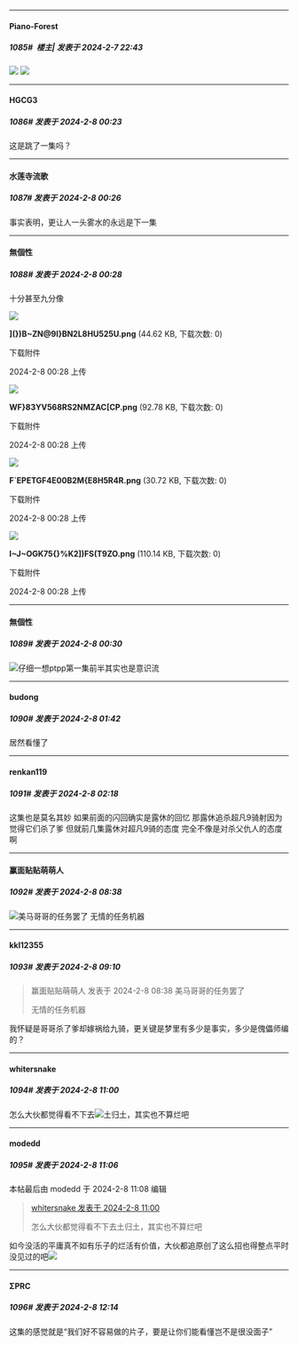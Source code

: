 
*****

####  Piano-Forest  
##### 1085#         楼主| 发表于 2024-2-7 22:43

<img src="https://p.sda1.dev/15/48b73fc9c2ea161cf51484b7e42089ab/20240207_224243.jpg" referrerpolicy="no-referrer">
<img src="https://p.sda1.dev/15/377713b113632eee636f98fa6e8ba1b2/1707304943520.jpg" referrerpolicy="no-referrer">


*****

####  HGCG3  
##### 1086#       发表于 2024-2-8 00:23

这是跳了一集吗？


*****

####  水莲寺流歌  
##### 1087#       发表于 2024-2-8 00:26

事实表明，更让人一头雾水的永远是下一集

*****

####  無個性  
##### 1088#       发表于 2024-2-8 00:28

十分甚至九分像

<img src="https://img.saraba1st.com/forum/202402/08/002826b0290kgkiw6mfk6f.png" referrerpolicy="no-referrer">

<strong>](})B~ZN@9I}BN2L8HU525U.png</strong> (44.62 KB, 下载次数: 0)

下载附件

2024-2-8 00:28 上传

<img src="https://img.saraba1st.com/forum/202402/08/002830nzfuzfpqjt5v2fug.png" referrerpolicy="no-referrer">

<strong>WF}83YV568RS2NMZAC[CP.png</strong> (92.78 KB, 下载次数: 0)

下载附件

2024-2-8 00:28 上传

<img src="https://img.saraba1st.com/forum/202402/08/002841ovxjbbkwmvjhwsbh.png" referrerpolicy="no-referrer">

<strong>F`EPETGF4E00B2M{E8H5R4R.png</strong> (30.72 KB, 下载次数: 0)

下载附件

2024-2-8 00:28 上传

<img src="https://img.saraba1st.com/forum/202402/08/002847zac1lx8o8ra684lx.png" referrerpolicy="no-referrer">

<strong>I~J~OGK75{}%K2])FS(T9ZO.png</strong> (110.14 KB, 下载次数: 0)

下载附件

2024-2-8 00:28 上传

*****

####  無個性  
##### 1089#       发表于 2024-2-8 00:30

<img src="https://static.saraba1st.com/image/smiley/face2017/067.png" referrerpolicy="no-referrer">仔细一想ptpp第一集前半其实也是意识流


*****

####  budong  
##### 1090#       发表于 2024-2-8 01:42

居然看懂了


*****

####  renkan119  
##### 1091#       发表于 2024-2-8 02:18

这集也是莫名其妙 如果前面的闪回确实是露休的回忆 那露休追杀超凡9骑射因为觉得它们杀了爹 但就前几集露休对超凡9骑的态度 完全不像是对杀父仇人的态度啊


*****

####  赢面贴贴萌萌人  
##### 1092#       发表于 2024-2-8 08:38

<img src="https://static.saraba1st.com/image/smiley/face2017/076.png" referrerpolicy="no-referrer">美马哥哥的任务罢了
无情的任务机器


*****

####  kkl12355  
##### 1093#       发表于 2024-2-8 09:10

<blockquote>赢面贴贴萌萌人 发表于 2024-2-8 08:38
美马哥哥的任务罢了

无情的任务机器</blockquote>
我怀疑是哥哥杀了爹却嫁祸给九骑，更关键是梦里有多少是事实，多少是傀儡师编的？


*****

####  whitersnake  
##### 1094#       发表于 2024-2-8 11:00

怎么大伙都觉得看不下去<img src="https://static.saraba1st.com/image/smiley/face2017/008.png" referrerpolicy="no-referrer">土归土，其实也不算烂吧


*****

####  modedd  
##### 1095#       发表于 2024-2-8 11:06

 本帖最后由 modedd 于 2024-2-8 11:08 编辑 
<blockquote><a href="httphttps://bbs.saraba1st.com/2b/forum.php?mod=redirect&amp;goto=findpost&amp;pid=63913373&amp;ptid=2125369" target="_blank">whitersnake 发表于 2024-2-8 11:00</a>

怎么大伙都觉得看不下去土归土，其实也不算烂吧</blockquote>
如今没活的平庸真不如有乐子的烂活有价值，大伙都追原创了这么招也得整点平时没见过的吧<img src="https://static.saraba1st.com/image/smiley/face2017/220.png" referrerpolicy="no-referrer">


*****

####  ΣPRC  
##### 1096#       发表于 2024-2-8 12:14

这集的感觉就是“我们好不容易做的片子，要是让你们能看懂岂不是很没面子”

